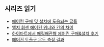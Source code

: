 ## 시리즈 읽기

- [에어컨 구매 및 설치에 도움되는 글들](http://jason-heo.github.io/life/2019/03/27/ac.html)
- [엘지 휘센 에어컨 위너와 칸의 차이](http://jason-heo.github.io/life/2019/03/23/ac-lg.html)
- [하이마트에서 매립배관형 에어컨 구매&설치 후기](http://jason-heo.github.io/life/2019/04/01/himart-ac-buying-review.html)
- [에어컨 토출구 온도 측정 결과](http://jason-heo.github.io/life/2020/05/01/lg-ac-temp.html)
